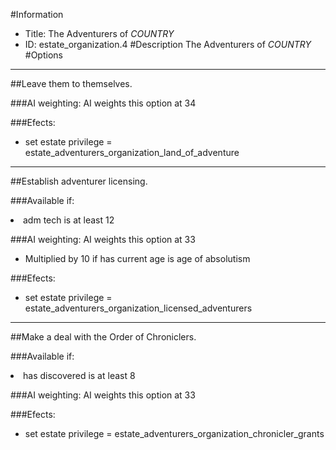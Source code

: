 #Information
 - Title: The Adventurers of $COUNTRY$
 - ID: estate_organization.4
#Description
The Adventurers of $COUNTRY$
#Options

___
##Leave them to themselves.

###AI weighting:
AI weights this option at 34


###Efects:<ul><li>set estate privilege = estate_adventurers_organization_land_of_adventure</li></ul>

___
##Establish adventurer licensing.

###Available if:
<li>adm tech is at least 12</li>

###AI weighting:
AI weights this option at 33
 - Multiplied by 10 if has current age is age of absolutism


###Efects:<ul><li>set estate privilege = estate_adventurers_organization_licensed_adventurers</li></ul>

___
##Make a deal with the Order of Chroniclers.

###Available if:
<li>has discovered is at least 8</li>

###AI weighting:
AI weights this option at 33


###Efects:<ul><li>set estate privilege = estate_adventurers_organization_chronicler_grants</li></ul>
